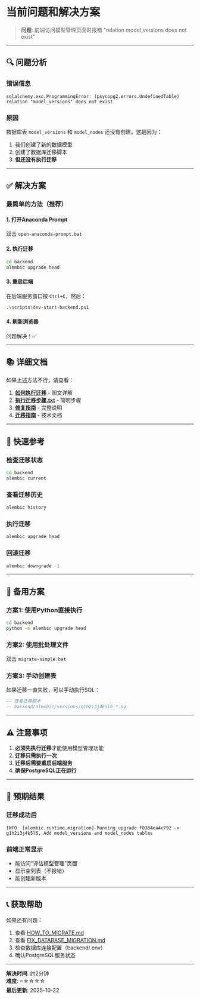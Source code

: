 # 当前问题和解决方案

> **问题**: 前端访问模型管理页面时报错 "relation model_versions does not exist"

---

## 🔍 问题分析

### 错误信息
```
sqlalchemy.exc.ProgrammingError: (psycopg2.errors.UndefinedTable) 
relation "model_versions" does not exist
```

### 原因
数据库表 `model_versions` 和 `model_nodes` 还没有创建。这是因为：
1. 我们创建了新的数据模型
2. 创建了数据库迁移脚本
3. **但还没有执行迁移**

---

## ✅ 解决方案

### 最简单的方法（推荐）

#### 1. 打开Anaconda Prompt
双击 `open-anaconda-prompt.bat`

#### 2. 执行迁移
```bash
cd backend
alembic upgrade head
```

#### 3. 重启后端
在后端服务窗口按 `Ctrl+C`，然后：
```bash
.\scripts\dev-start-backend.ps1
```

#### 4. 刷新浏览器
问题解决！✅

---

## 📚 详细文档

如果上述方法不行，请查看：

1. **[如何执行迁移](./HOW_TO_MIGRATE.md)** - 图文详解
2. **[执行迁移步骤.txt](./执行迁移步骤.txt)** - 简明步骤
3. **[修复指南](./FIX_DATABASE_MIGRATION.md)** - 完整说明
4. **[迁移指南](./MIGRATION_GUIDE.md)** - 技术文档

---

## 🎯 快速参考

### 检查迁移状态
```bash
cd backend
alembic current
```

### 查看迁移历史
```bash
alembic history
```

### 执行迁移
```bash
alembic upgrade head
```

### 回滚迁移
```bash
alembic downgrade -1
```

---

## 🔧 备用方案

### 方案1: 使用Python直接执行
```bash
cd backend
python -m alembic upgrade head
```

### 方案2: 使用批处理文件
双击 `migrate-simple.bat`

### 方案3: 手动创建表
如果迁移一直失败，可以手动执行SQL：
```sql
-- 查看迁移脚本
-- backend/alembic/versions/g1h2i3j4k5l6_*.py
```

---

## ⚠️ 注意事项

1. **必须先执行迁移**才能使用模型管理功能
2. **迁移只需执行一次**
3. **迁移后需要重启后端服务**
4. **确保PostgreSQL正在运行**

---

## 🎉 预期结果

### 迁移成功后
```
INFO  [alembic.runtime.migration] Running upgrade f0384ea4c792 -> g1h2i3j4k5l6, Add model_versions and model_nodes tables
```

### 前端正常显示
- 能访问"评估模型管理"页面
- 显示空列表（不报错）
- 能创建新版本

---

## 📞 获取帮助

如果还有问题：
1. 查看 [HOW_TO_MIGRATE.md](./HOW_TO_MIGRATE.md)
2. 查看 [FIX_DATABASE_MIGRATION.md](./FIX_DATABASE_MIGRATION.md)
3. 检查数据库连接配置（backend/.env）
4. 确认PostgreSQL服务状态

---

**解决时间**: 约2分钟  
**难度**: ⭐☆☆☆☆  
**最后更新**: 2025-10-22
